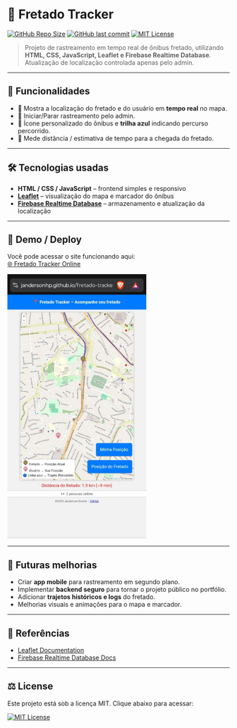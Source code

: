 # 🚌 Fretado Tracker

[![GitHub Repo Size](https://img.shields.io/github/repo-size/jandersonhp/fretado-tracker)](https://github.com/jandersonhp/fretado-tracker) 
[![GitHub last commit](https://img.shields.io/github/last-commit/jandersonhp/fretado-tracker)](https://github.com/jandersonhp/fretado-tracker) 
[![MIT License](https://img.shields.io/badge/license-MIT-green)](https://github.com/jandersonhp/fretado-tracker/blob/main/LICENSE)

> Projeto de rastreamento em tempo real de ônibus fretado, utilizando **HTML, CSS, JavaScript, Leaflet e Firebase Realtime Database**.  
> Atualização de localização controlada apenas pelo admin.

---

## 🔹 Funcionalidades

- 📍 Mostra a localização do fretado e do usuário em **tempo real** no mapa.
- 🚦 Iniciar/Parar rastreamento pelo admin.  
- 🚌 Ícone personalizado do ônibus e **trilha azul** indicando percurso percorrido.
- 📐 Mede distância / estimativa de tempo para a chegada do fretado.

---

## 🛠 Tecnologias usadas

- **HTML / CSS / JavaScript** – frontend simples e responsivo  
- **[Leaflet](https://leafletjs.com/)** – visualização do mapa e marcador do ônibus  
- **[Firebase Realtime Database](https://firebase.google.com/docs/database)** – armazenamento e atualização da localização  


---

## 🚀 Demo / Deploy

Você pode acessar o site funcionando aqui:  
[🌐 Fretado Tracker Online](https://jandersonhp.github.io/fretado-tracker/)

<img src="assets/screenshot1.JPG" width="315" height="600" >


---

## 🌟 Futuras melhorias

- Criar **app mobile** para rastreamento em segundo plano.  
- Implementar **backend seguro** para tornar o projeto público no portfólio.  
- Adicionar **trajetos históricos e logs** do fretado.  
- Melhorias visuais e animações para o mapa e marcador.  

---


## 📌 Referências

- [Leaflet Documentation](https://leafletjs.com/)  
- [Firebase Realtime Database Docs](https://firebase.google.com/docs/database)  

---

## ⚖ License

Este projeto está sob a licença MIT. Clique abaixo para acessar:

[![MIT License](https://img.shields.io/badge/license-MIT-green)](https://github.com/jandersonhp/fretado-tracker/blob/main/LICENSE)
